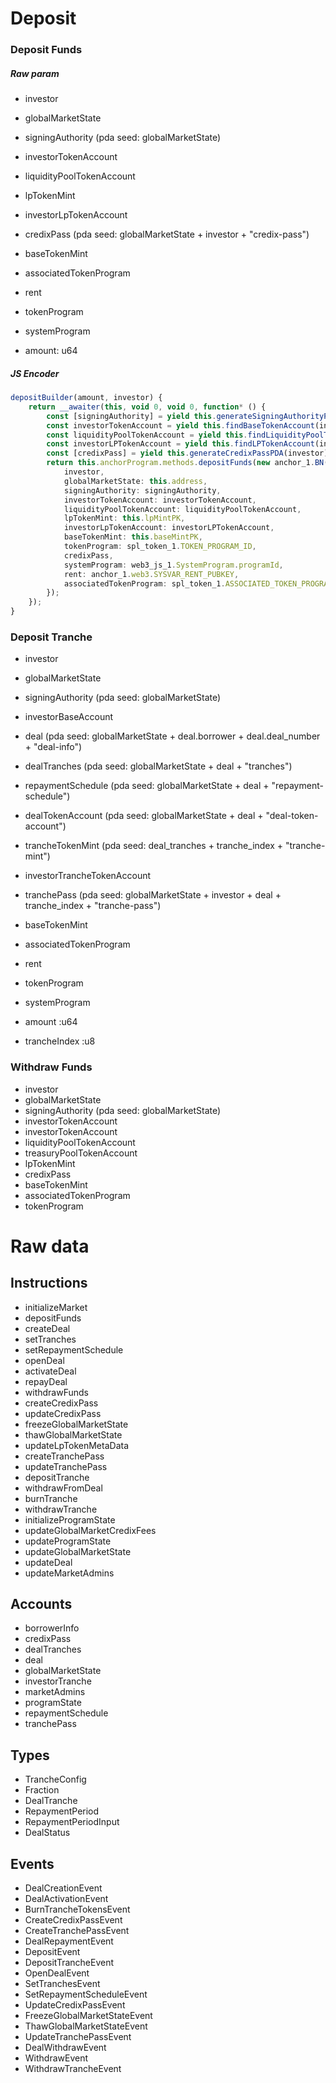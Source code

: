 
# Deposit

### Deposit Funds

##### Raw param

- investor
- globalMarketState
- signingAuthority (pda seed: globalMarketState)
- investorTokenAccount
- liquidityPoolTokenAccount
- lpTokenMint
- investorLpTokenAccount
- credixPass (pda seed: globalMarketState + investor + "credix-pass")
- baseTokenMint
- associatedTokenProgram
- rent
- tokenProgram
- systemProgram

- amount: u64

##### JS Encoder

```ts
depositBuilder(amount, investor) {
    return __awaiter(this, void 0, void 0, function* () {
        const [signingAuthority] = yield this.generateSigningAuthorityPDA();
        const investorTokenAccount = yield this.findBaseTokenAccount(investor);
        const liquidityPoolTokenAccount = yield this.findLiquidityPoolTokenAccount();
        const investorLPTokenAccount = yield this.findLPTokenAccount(investor);
        const [credixPass] = yield this.generateCredixPassPDA(investor);
        return this.anchorProgram.methods.depositFunds(new anchor_1.BN(amount)).accounts({
            investor,
            globalMarketState: this.address,
            signingAuthority: signingAuthority,
            investorTokenAccount: investorTokenAccount,
            liquidityPoolTokenAccount: liquidityPoolTokenAccount,
            lpTokenMint: this.lpMintPK,
            investorLpTokenAccount: investorLPTokenAccount,
            baseTokenMint: this.baseMintPK,
            tokenProgram: spl_token_1.TOKEN_PROGRAM_ID,
            credixPass,
            systemProgram: web3_js_1.SystemProgram.programId,
            rent: anchor_1.web3.SYSVAR_RENT_PUBKEY,
            associatedTokenProgram: spl_token_1.ASSOCIATED_TOKEN_PROGRAM_ID,
        });
    });
}
```

### Deposit Tranche

- investor
- globalMarketState
- signingAuthority (pda seed: globalMarketState)
- investorBaseAccount
- deal (pda seed: globalMarketState + deal.borrower + deal.deal_number + "deal-info")
- dealTranches (pda seed: globalMarketState + deal + "tranches")
- repaymentSchedule (pda seed: globalMarketState + deal + "repayment-schedule")
- dealTokenAccount (pda seed: globalMarketState + deal + "deal-token-account")
- trancheTokenMint (pda seed: deal_tranches + tranche_index + "tranche-mint")
- investorTrancheTokenAccount
- tranchePass (pda seed: globalMarketState + investor + deal + tranche_index + "tranche-pass")
- baseTokenMint
- associatedTokenProgram
- rent
- tokenProgram
- systemProgram

- amount :u64
- trancheIndex :u8

### Withdraw Funds

- investor
- globalMarketState
- signingAuthority (pda seed: globalMarketState)
- investorTokenAccount
- investorTokenAccount
- liquidityPoolTokenAccount
- treasuryPoolTokenAccount
- lpTokenMint
- credixPass
- baseTokenMint
- associatedTokenProgram
- tokenProgram

# Raw data

## Instructions

- initializeMarket
- depositFunds
- createDeal
- setTranches
- setRepaymentSchedule
- openDeal
- activateDeal
- repayDeal
- withdrawFunds
- createCredixPass
- updateCredixPass
- freezeGlobalMarketState
- thawGlobalMarketState
- updateLpTokenMetaData
- createTranchePass
- updateTranchePass
- depositTranche
- withdrawFromDeal
- burnTranche
- withdrawTranche
- initializeProgramState
- updateGlobalMarketCredixFees
- updateProgramState
- updateGlobalMarketState
- updateDeal
- updateMarketAdmins

## Accounts

- borrowerInfo
- credixPass
- dealTranches
- deal
- globalMarketState
- investorTranche
- marketAdmins
- programState
- repaymentSchedule
- tranchePass

## Types

- TrancheConfig
- Fraction
- DealTranche
- RepaymentPeriod
- RepaymentPeriodInput
- DealStatus

## Events

- DealCreationEvent
- DealActivationEvent
- BurnTrancheTokensEvent
- CreateCredixPassEvent
- CreateTranchePassEvent
- DealRepaymentEvent
- DepositEvent
- DepositTrancheEvent
- OpenDealEvent
- SetTranchesEvent
- SetRepaymentScheduleEvent
- UpdateCredixPassEvent
- FreezeGlobalMarketStateEvent
- ThawGlobalMarketStateEvent
- UpdateTranchePassEvent
- DealWithdrawEvent
- WithdrawEvent
- WithdrawTrancheEvent
